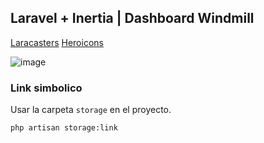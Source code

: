 ## Laravel + Inertia | Dashboard Windmill

[Laracasters](https://github.com/LaravelDaily/Larastarters)
[Heroicons](https://heroicons.com/)

![image](https://github.com/user-attachments/assets/8dc4aa9c-6b70-4d64-9d41-0e8f80d3acbe)

### Link simbolico

Usar la carpeta `storage` en el proyecto.

```sh
php artisan storage:link
```